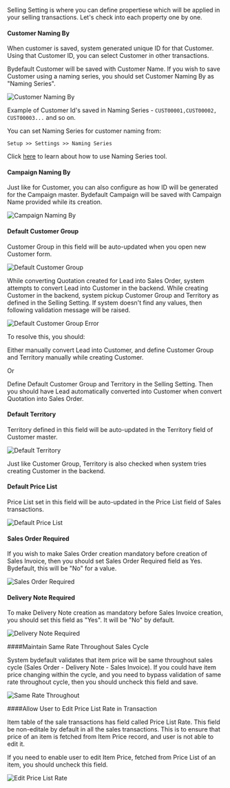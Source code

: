 Selling Setting is where you can define propertiese which will be applied in your selling transactions. Let's check into each property one by one.

#### Customer Naming By

When customer is saved, system generated unique ID for that Customer. Using that Customer ID, you can select Customer in other transactions.

Bydefault Customer will be saved with Customer Name. If you wish to save Customer using a naming series, you should set Customer Naming By as "Naming Series".

![Customer Naming By](assets/erpnext_org/images/erpnext/ss-customer-naming-by.png)

Example of Customer Id's saved in Naming Series - `CUST00001,CUST00002, CUST00003...` and so on.

You can set Naming Series for customer naming from:

`Setup >> Settings >> Naming Series`

Click [here](https://erpnext.com/user-guide/setting-up/document-naming-series) to learn about how to use Naming Series tool.

#### Campaign Naming By

Just like for Customer, you can also configure as how ID will be generated for the Campaign master. Bydefault Campaign will be saved with Campaign Name provided while its creation.

![Campaign Naming By](assets/erpnext_org/images/erpnext/ss-campaign-naming-by.png)

#### Default Customer Group

Customer Group in this field will be auto-updated when you open new Customer form.

![Default Customer Group](assets/erpnext_org/images/erpnext/ss-default-customer-group.png)

While converting Quotation created for Lead into Sales Order, system attempts to convert Lead into Customer in the backend. While creating Customer in the backend, system pickup Customer Group and Territory as defined in the Selling Setting. If system doesn't find any values, then following validation message will be raised.

![Default Customer Group Error](assets/erpnext_org/images/erpnext/ss-customer-group-error.png)

To resolve this, you should:

Either manually convert Lead into Customer, and define Customer Group and Territory manually while creating Customer.

Or 

Define Default Customer Group and Territory in the Selling Setting. Then you should have Lead automatically converted into Customer when convert Quotation into Sales Order.

#### Default Territory

Territory defined in this field will be auto-updated in the Territory field of Customer master.

![Default Territory](assets/erpnext_org/images/erpnext/ss-default-territory.png)

Just like Customer Group, Territory is also checked when system tries creating Customer in the backend.

#### Default Price List

Price List set in this field will be auto-updated in the Price List field of Sales transactions.

![Default Price List](assets/erpnext_org/images/erpnext/ss-default-price-list.png)

#### Sales Order Required

If you wish to make Sales Order creation mandatory before creation of Sales Invoice, then you should set Sales Order Required field as Yes. Bydefault, this will be "No" for a value.

![Sales Order Required](assets/erpnext_org/images/erpnext/ss-sales-order-required.png)

#### Delivery Note Required

To make Delivery Note creation as mandatory before Sales Invoice creation, you should set this field as "Yes". It will be "No" by default.

![Delivery Note Required](assets/erpnext_org/images/erpnext/ss-delivery-note-required.png)

####Maintain Same Rate Throughout Sales Cycle

System bydefault validates that item price will be same throughout sales cycle (Sales Order - Delivery Note - Sales Invoice). If you could have item price changing within the cycle, and you need to bypass validation of same rate throughout cycle, then you should uncheck this field and save.

![Same Rate Throughout](assets/erpnext_org/images/erpnext/ss-same-rate-throughout.png)

####Allow User to Edit Price List Rate in Transaction

Item table of the sale transactions has field called Price List Rate. This field be non-editale by default in all the sales transactions. This is to ensure that price of an item is fetched from Item Price record, and user is not able to edit it.

If you need to enable user to edit Item Price, fetched from Price List of an item, you should uncheck this field.

![Edit Price List Rate](assets/erpnext_org/images/erpnext/ss-edit-price-list-rate.png)